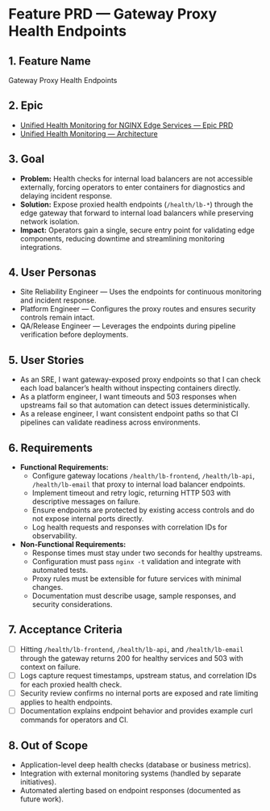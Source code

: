 # Feature PRD — Gateway Proxy Health Endpoints

## 1. Feature Name

Gateway Proxy Health Endpoints

## 2. Epic

- [Unified Health Monitoring for NGINX Edge Services — Epic PRD](../../epic.md)
- [Unified Health Monitoring — Architecture](../../arch.md)

## 3. Goal

- **Problem:** Health checks for internal load balancers are not accessible externally, forcing operators to enter containers for diagnostics and delaying incident response.
- **Solution:** Expose proxied health endpoints (`/health/lb-*`) through the edge gateway that forward to internal load balancers while preserving network isolation.
- **Impact:** Operators gain a single, secure entry point for validating edge components, reducing downtime and streamlining monitoring integrations.

## 4. User Personas

- Site Reliability Engineer — Uses the endpoints for continuous monitoring and incident response.
- Platform Engineer — Configures the proxy routes and ensures security controls remain intact.
- QA/Release Engineer — Leverages the endpoints during pipeline verification before deployments.

## 5. User Stories

- As an SRE, I want gateway-exposed proxy endpoints so that I can check each load balancer’s health without inspecting containers directly.
- As a platform engineer, I want timeouts and 503 responses when upstreams fail so that automation can detect issues deterministically.
- As a release engineer, I want consistent endpoint paths so that CI pipelines can validate readiness across environments.

## 6. Requirements

- **Functional Requirements:**
  - Configure gateway locations `/health/lb-frontend`, `/health/lb-api`, `/health/lb-email` that proxy to internal load balancer endpoints.
  - Implement timeout and retry logic, returning HTTP 503 with descriptive messages on failure.
  - Ensure endpoints are protected by existing access controls and do not expose internal ports directly.
  - Log health requests and responses with correlation IDs for observability.
- **Non-Functional Requirements:**
  - Response times must stay under two seconds for healthy upstreams.
  - Configuration must pass `nginx -t` validation and integrate with automated tests.
  - Proxy rules must be extensible for future services with minimal changes.
  - Documentation must describe usage, sample responses, and security considerations.

## 7. Acceptance Criteria

- [ ] Hitting `/health/lb-frontend`, `/health/lb-api`, and `/health/lb-email` through the gateway returns 200 for healthy services and 503 with context on failure.
- [ ] Logs capture request timestamps, upstream status, and correlation IDs for each proxied health check.
- [ ] Security review confirms no internal ports are exposed and rate limiting applies to health endpoints.
- [ ] Documentation explains endpoint behavior and provides example curl commands for operators and CI.

## 8. Out of Scope

- Application-level deep health checks (database or business metrics).
- Integration with external monitoring systems (handled by separate initiatives).
- Automated alerting based on endpoint responses (documented as future work).
